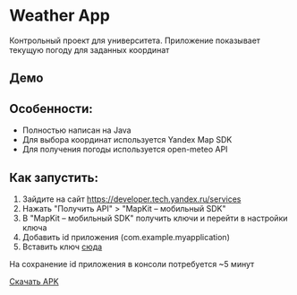 # Weather App

Контрольный проект для университета. Приложение показывает 
текущую погоду для заданных координат

## Демо


## Особенности: 
- Полностью написан на Java
- Для выбора координат используется Yandex Map SDK
- Для получения погоды используется open-meteo API

## Как запустить:
1) Зайдите на сайт https://developer.tech.yandex.ru/services
2) Нажать "Получить API" > "MapKit – мобильный SDK"
3) В "MapKit – мобильный SDK" получить ключи и перейти в настройки ключа
4) Добавить id приложения (com.example.myapplication)
5) Вставить ключ [сюда](https://github.com/fede4ka1245/WeatherApp/blob/064294517431eaa3c62cb333f33f7901db388a8b/app/src/main/java/com/example/myapplication/WeatherApplication.java#L21)

На сохранение id приложения в консоли потребуется ~5 минут

[Скачать APK](https://github.com/fede4ka1245/WeatherApp/releases/download/app/app-debug.apk)